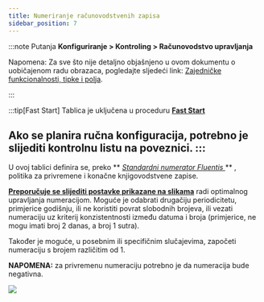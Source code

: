 ```yaml
---
title: Numeriranje računovodstvenih zapisa
sidebar_position: 7
---
```



:::note Putanja
**Konfiguriranje > Kontroling > Računovodstvo upravljanja**

Napomena:
Za sve što nije detaljno objašnjeno u ovom dokumentu o uobičajenom radu obrazaca, pogledajte sljedeći link: [Zajedničke funkcionalnosti, tipke i polja](/docs/guide/common).

:::


:::tip[Fast Start]
Tablica je uključena u proceduru [**Fast Start**](/docs/guide/fast-start)

Ako se planira ručna konfiguracija, potrebno je slijediti kontrolnu listu na poveznici.
:::
---

U ovoj tablici definira se, preko ** [*Standardni numerator Fluentis* ](/docs/configurations/tables/fluentis-numerations) ** , politika za privremene i konačne knjigovodstvene zapise.

**<u>Preporučuje se slijediti postavke prikazane na slikama</u>** radi optimalnog upravljanja numeracijom.
Moguće je odabrati drugačiju periodicitetu, primjerice godišnju, ili ne koristiti povrat slobodnih brojeva, ili vezati numeraciju uz kriterij konzistentnosti između datuma i broja (primjerice, ne mogu imati broj 2 danas, a broj 1 sutra).

Također je moguće, u posebnim ili specifičnim slučajevima, započeti numeraciju s brojem različitim od 1.

**NAPOMENA:** za privremenu numeraciju potrebno je da numeracija bude negativna.

![](/img/it-it/configurations/tables/finance/posting-ledger-numerations/posting-ledger-numerations-detail.png)


